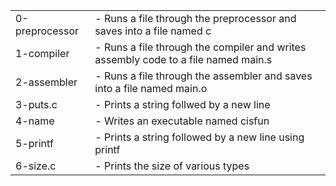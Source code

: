 <table>
<tr>
	<td>0-preprocessor</td>
	<td> - Runs a file through the preprocessor and saves into a file named c</td>
</tr>
<tr>
	<td>1-compiler</td>
	<td> - Runs a file through the compiler and writes assembly code to a file named main.s</td>
</tr>
<tr>
	<td>2-assembler</td>
	<td> - Runs a file through the assembler and saves into a file named main.o</td>
</tr>
<tr>
	<td>3-puts.c</td>
	<td> - Prints a string follwed by a new line</td>
</tr>
<tr>
	<td>4-name</td>
	<td> - Writes an executable named cisfun</td>
</tr>
<tr>
	<td>5-printf</td>
	<td> - Prints a string followed by a new line using printf</td>
</tr>
<tr>
	<td>6-size.c</td>
	<td> - Prints the size of various types</td>
</tr>
